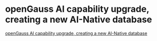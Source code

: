 # openGauss AI capability upgrade, creating a new AI-Native database
[openGauss AI capability upgrade, creating a new AI-Native database](https://aiwithcloud.com/2022/09/16/opengauss_ai_capability_upgrade_creating_a_new_ai_native_database/)